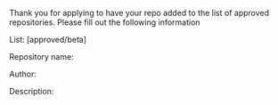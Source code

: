 Thank you for applying to have your repo added to the list of approved repositories.
Please fill out the following information

List: [approved/beta]

Repository name:

Author:

Description: